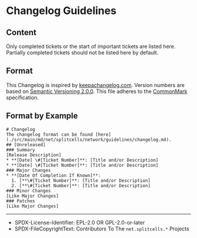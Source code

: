 # Changelog Guidelines
## Content
Only completed tickets or the start of important tickets are listed here.
Partially completed tickets should not be listed here by default.
## Format
This Changelog is inspired by [keepachangelog.com](https://keepachangelog.com/en/1.0.0/).
Version numbers are based on [Semantic Versioning 2.0.0](https://semver.org/spec/v2.0.0.html).
This file adheres to the [CommonMark](https://spec.commonmark.org/0.29) specification.
## Format by Example
```
# Changelog
The changelog format can be found [here](./src/main/md/net/splitcells/network/guidelines/changelog.md).
## [Unreleased]
### Summary
[Release Description]
* **[Date] \#[Ticket Number]**: [Title and/or Description]
* **[Date] \#[Ticket Number]**: [Title and/or Description]
### Major Changes
* **[Date Of Completion If Known]**:
  1. [**\#[Ticket Number]**: [Title and/or Description]
  2. [**\#[Ticket Number]**: [Title and/or Description]
### Minor Changes
[Like Major Changes]
### Patches
[Like Major Changes]
```

----
* SPDX-License-Identifier: EPL-2.0 OR GPL-2.0-or-later
* SPDX-FileCopyrightText: Contributors To The `net.splitcells.*` Projects